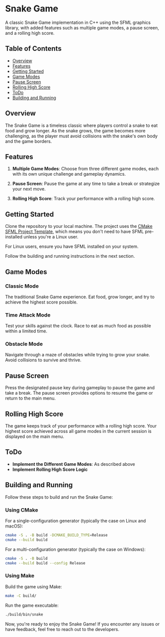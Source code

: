 # Snake Game

A classic Snake Game implementation in C++ using the SFML graphics library, with added features such as multiple game modes, a pause screen, and a rolling high score.

## Table of Contents

- [Overview](#overview)
- [Features](#features)
- [Getting Started](#getting-started)
- [Game Modes](#game-modes)
- [Pause Screen](#pause-screen)
- [Rolling High Score](#rolling-high-score)
- [ToDo](#todo)
- [Building and Running](#building-and-running)

## Overview

The Snake Game is a timeless classic where players control a snake to eat food and grow longer. As the snake grows, the game becomes more challenging, as the player must avoid collisions with the snake's own body and the game borders.

## Features

1. **Multiple Game Modes**: Choose from three different game modes, each with its own unique challenge and gameplay dynamics.

2. **Pause Screen**: Pause the game at any time to take a break or strategize your next move.

3. **Rolling High Score**: Track your performance with a rolling high score.

## Getting Started

Clone the repository to your local machine. The project uses the [CMake SFML Project Template](https://github.com/SFML/cmake-sfml-project), which means you don't need to have SFML pre-installed unless you're a Linux user.

For Linux users, ensure you have SFML installed on your system.

Follow the building and running instructions in the next section.

## Game Modes

### Classic Mode

The traditional Snake Game experience. Eat food, grow longer, and try to achieve the highest score possible.

### Time Attack Mode

Test your skills against the clock. Race to eat as much food as possible within a limited time.

### Obstacle Mode

Navigate through a maze of obstacles while trying to grow your snake. Avoid collisions to survive and thrive.

## Pause Screen

Press the designated pause key during gameplay to pause the game and take a break. The pause screen provides options to resume the game or return to the main menu.

## Rolling High Score

The game keeps track of your performance with a rolling high score. Your highest score achieved across all game modes in the current session is displayed on the main menu.

## ToDo

- **Implement the Different Game Modes**: As described above
- **Implement Rolling High Score Logic**

## Building and Running

Follow these steps to build and run the Snake Game:

### Using CMake

For a single-configuration generator (typically the case on Linux and macOS):

```bash
cmake -S . -B build -DCMAKE_BUILD_TYPE=Release
cmake --build build
```

For a multi-configuration generator (typically the case on Windows):

```bash
cmake -S . -B build
cmake --build build --config Release
```

### Using Make

Build the game using Make:

```bash
make -C build/
```

Run the game executable:

```bash
./build/bin/snake
```

Now, you're ready to enjoy the Snake Game! If you encounter any issues or have feedback, feel free to reach out to the developers.
